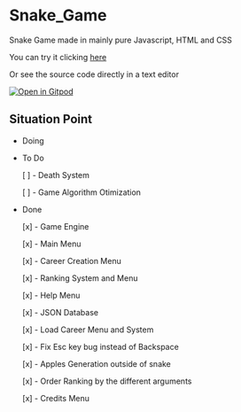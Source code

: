 # Snake_Game
Snake Game made in mainly pure Javascript, HTML and CSS
 
You can try it clicking [here](https://rodrigosobral2000.github.io/Snake_Game/)

Or see the source code directly in a text editor

[![Open in Gitpod](https://gitpod.io/button/open-in-gitpod.svg)](https://f37df578-88df-437b-9f3d-424f18f2e098.ws-eu01.gitpod.io/#/workspace/Snake_Game)

## Situation Point

* Doing
    

* To Do

    [ ] - Death System

    [ ] - Game Algorithm Otimization

    
* Done

    [x] - Game Engine

    [x] - Main Menu
    
    [x] - Career Creation Menu

    [x] - Ranking System and Menu

    [x] - Help Menu

    [x] - JSON Database

    [x] - Load Career Menu and System

    [x] - Fix Esc key bug instead of Backspace

    [x] - Apples Generation outside of snake

    [x] - Order Ranking by the different arguments

    [x] - Credits Menu